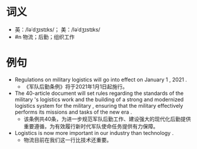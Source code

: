 # 词义
- 英：/ləˈdʒɪstɪks/； 美：/ləˈdʒɪstɪks/
- #n 物流；后勤；组织工作
# 例句
- Regulations on military logistics will go into effect on January 1 , 2021 .
	- 《军队后勤条例》将于2021年1月1日起施行。
- The 40-article document will set rules regarding the standards of the military 's logistics work and the building of a strong and modernized logistics system for the military , ensuring that the military effectively performs its missions and tasks of the new era .
	- 该条例共40条，为进一步规范军队后勤工作、建设强大的现代化后勤提供重要遵循，为有效履行新时代军队使命任务提供有力保障。
- Logistics is now more important in our industry than technology .
	- 物流目前在我们这一行比技术还重要。
